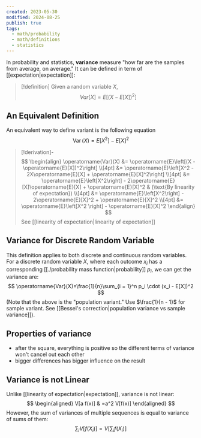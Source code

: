 ```yaml
---
created: 2023-05-30
modified: 2024-08-25
publish: true
tags:
  - math/probability
  - math/definitions
  - statistics
---
```

In probability and statistics, **variance** measure "how far are the samples from average, on average." It can be defined in term of [[expectation|expectation]]:

> [!definition]
> Given a random variable $X$,
> $$Var[X]=E\left[(X-E[X])^2\right]$$

## An Equivalent Definition
An equivalent way to define variant is the following equation
$$\operatorname{Var}(X)=E\left[X^2\right]-E[X]^2$$
> [!derivation]-
> $$
> \begin{align}  
> \operatorname{Var}(X) &= \operatorname{E}\left[(X - \operatorname{E}[X])^2\right] \\[4pt]  
> &= \operatorname{E}\left[X^2 - 2X\operatorname{E}[X] + \operatorname{E}[X]^2\right] \\[4pt]  
> &= \operatorname{E}\left[X^2\right] - 2\operatorname{E}[X]\operatorname{E}[X] + \operatorname{E}[X]^2 & (\text{By linearity of expectation}) \\[4pt]  
> &= \operatorname{E}\left[X^2\right] - 2\operatorname{E}[X]^2 + \operatorname{E}[X]^2 \\[4pt]  
> &= \operatorname{E}\left[X^2 \right] - \operatorname{E}[X]^2  
> \end{align}
> $$
> See [[linearity of expectation|linearity of expectation]]

## Variance for Discrete Random Variable
This definition applies to both discrete and continuous random variables. For a discrete random variable $X$, where each outcome $x_i$ has a corresponding [[./probability mass function|probability]] $p_i$, we can get the variance are:
$$
\operatorname{Var}(X)=\frac{1}{n}\sum_{i = 1}^n p_i \cdot (x_i - E[X])^2
$$
(Note that the above is the "population variant." Use $\frac{1}{n - 1}$ for sample variant. See [[Bessel's correction|population variance vs sample variance]]).

## Properties of variance
- after the square, everything is positive so the different terms of variance won't cancel out each other
- bigger differences has bigger influence on the result

## Variance is not Linear

Unlike [[linearity of expectation|expectation]], variance is not linear:
$$
\begin{aligned}
V[a f(x)] & =a^2 V[f(x)]
\end{aligned}
$$
However, the sum of variances of multiple sequences is equal to variance of sums of them:
$$
\sum_i V\left[f\left(X_i\right)\right]=V\left[\sum_i f\left(X_i\right)\right]
$$
